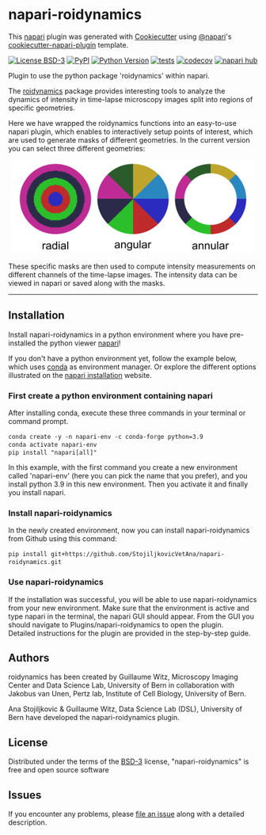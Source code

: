 # napari-roidynamics

This [napari] plugin was generated with [Cookiecutter] using [@napari]'s [cookiecutter-napari-plugin] template.

[![License BSD-3](https://img.shields.io/pypi/l/napari-roidynamics.svg?color=green)](https://github.com/StojiljkovicVetAna/napari-roidynamics/raw/main/LICENSE)
[![PyPI](https://img.shields.io/pypi/v/napari-roidynamics.svg?color=green)](https://pypi.org/project/napari-roidynamics)
[![Python Version](https://img.shields.io/pypi/pyversions/napari-roidynamics.svg?color=green)](https://python.org)
[![tests](https://github.com/StojiljkovicVetAna/napari-roidynamics/workflows/tests/badge.svg)](https://github.com/StojiljkovicVetAna/napari-roidynamics/actions)
[![codecov](https://codecov.io/gh/StojiljkovicVetAna/napari-roidynamics/branch/main/graph/badge.svg)](https://codecov.io/gh/StojiljkovicVetAna/napari-roidynamics)
[![napari hub](https://img.shields.io/endpoint?url=https://api.napari-hub.org/shields/napari-roidynamics)](https://napari-hub.org/plugins/napari-roidynamics)

Plugin to use the python package 'roidynamics' within napari.

The [roidynamics] package provides interesting tools to analyze the dynamics of intensity in time-lapse microscopy images split into regions of specific geometries.

Here we have wrapped the roidynamics functions into an easy-to-use napari plugin, which enables to interactively setup points of interest, which are used to generate masks of different geometries. In the current version you can select three different geometries:

<center><img src="https://raw.githubusercontent.com/StojiljkovicVetAna/napari-roidynamics/main/docs/images/napari-roidynamics_shapes.png" width="490" height="190"/></center>

These specific masks are then used to compute intensity measurements on different channels of the time-lapse images. The intensity data can be viewed in napari or saved along with the masks.

----------------------------------
## Installation

Install napari-roidynamics in a python environment where you have pre-installed the python viewer [napari]!

If you don't have a python environment yet, follow the example below, which uses [conda] as environment manager. Or explore the different options illustrated on the [napari installation] website.

### First create a python environment containing napari
After installing conda, execute these three commands in your terminal or command prompt.
```
conda create -y -n napari-env -c conda-forge python=3.9
conda activate napari-env
pip install "napari[all]"
```
In this example, with the first command you create a new environment called 'napari-env' (here you can pick the name that you prefer), and you install python 3.9 in this new environment. Then you activate it and finally you install napari.

### Install napari-roidynamics

In the newly created environment, now you can install napari-roidynamics from Github using this command:

    pip install git+https://github.com/StojiljkovicVetAna/napari-roidynamics.git

### Use napari-roidynamics
If the installation was successful, you will be able to use napari-roidynamics from your new environment. Make sure that the environment is active and type napari in the terminal, the napari GUI should appear. From the GUI you should navigate to Plugins/napari-roidynamics to open the plugin. <br/>
Detailed instructions for the plugin are provided in the step-by-step guide.

## Authors

roidynamics has been created by Guillaume Witz, Microscopy Imaging Center and Data Science Lab, University of Bern in collaboration with Jakobus van Unen, Pertz lab, Institute of Cell Biology, University of Bern.

Ana Stojiljkovic & Guillaume Witz, Data Science Lab (DSL), University of Bern have developed the napari-roidynamics plugin.

## License

Distributed under the terms of the [BSD-3] license,
"napari-roidynamics" is free and open source software

## Issues

If you encounter any problems, please [file an issue] along with a detailed description.

[napari]: https://napari.org/stable/
[napari installation]: https://napari.org/stable/tutorials/fundamentals/installation.html

[Cookiecutter]: https://github.com/audreyr/cookiecutter
[@napari]: https://github.com/napari
[MIT]: http://opensource.org/licenses/MIT
[BSD-3]: http://opensource.org/licenses/BSD-3-Clause
[GNU GPL v3.0]: http://www.gnu.org/licenses/gpl-3.0.txt
[GNU LGPL v3.0]: http://www.gnu.org/licenses/lgpl-3.0.txt
[Apache Software License 2.0]: http://www.apache.org/licenses/LICENSE-2.0
[Mozilla Public License 2.0]: https://www.mozilla.org/media/MPL/2.0/index.txt
[cookiecutter-napari-plugin]: https://github.com/napari/cookiecutter-napari-plugin

[file an issue]: https://github.com/StojiljkovicVetAna/napari-roidynamics/issues

[napari]: https://napari.org/stable/tutorials/fundamentals/installation.html
[tox]: https://tox.readthedocs.io/en/latest/
[pip]: https://pypi.org/project/pip/
[PyPI]: https://pypi.org/

[roidynamics]: https://github.com/guiwitz/roidynamics
[conda]: https://docs.conda.io/en/latest/miniconda.html